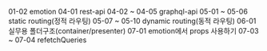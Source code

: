 01-02 emotion 
04-01 rest-api
04-02 ~ 04-05 graphql-api
05-01 ~ 05-06 static routing(정적 라우팅)
05-07 ~ 05-10 dynamic routing(동적 라우팅)
06-01 실무용 폴더구조(container/presenter)
07-01 emotion에서 props 사용하기
07-03 ~ 07-04 refetchQueries